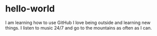 # hello-world
I am learning how to use GitHub 
I love being outside and learning new things. I listen to music 24/7 and go to the mountains as often as I can.
